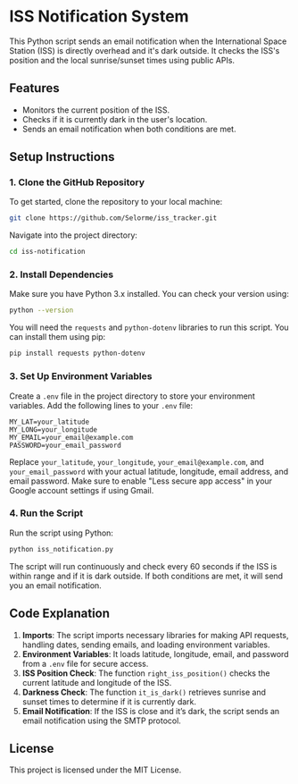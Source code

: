 # ISS Notification System

This Python script sends an email notification when the International Space Station (ISS) is directly overhead and it's dark outside. It checks the ISS's position and the local sunrise/sunset times using public APIs.

## Features

- Monitors the current position of the ISS.
- Checks if it is currently dark in the user's location.
- Sends an email notification when both conditions are met.

## Setup Instructions

### 1. Clone the GitHub Repository

To get started, clone the repository to your local machine:

```bash
git clone https://github.com/Selorme/iss_tracker.git
```

Navigate into the project directory:

```bash
cd iss-notification
```

### 2. Install Dependencies

Make sure you have Python 3.x installed. You can check your version using:

```bash
python --version
```

You will need the `requests` and `python-dotenv` libraries to run this script. You can install them using pip:

```bash
pip install requests python-dotenv
```

### 3. Set Up Environment Variables

Create a `.env` file in the project directory to store your environment variables. Add the following lines to your `.env` file:

```plaintext
MY_LAT=your_latitude
MY_LONG=your_longitude
MY_EMAIL=your_email@example.com
PASSWORD=your_email_password
```

Replace `your_latitude`, `your_longitude`, `your_email@example.com`, and `your_email_password` with your actual latitude, longitude, email address, and email password. Make sure to enable "Less secure app access" in your Google account settings if using Gmail.

### 4. Run the Script

Run the script using Python:

```bash
python iss_notification.py
```

The script will run continuously and check every 60 seconds if the ISS is within range and if it is dark outside. If both conditions are met, it will send you an email notification.

## Code Explanation

1. **Imports**: The script imports necessary libraries for making API requests, handling dates, sending emails, and loading environment variables.
2. **Environment Variables**: It loads latitude, longitude, email, and password from a `.env` file for secure access.
3. **ISS Position Check**: The function `right_iss_position()` checks the current latitude and longitude of the ISS.
4. **Darkness Check**: The function `it_is_dark()` retrieves sunrise and sunset times to determine if it is currently dark.
5. **Email Notification**: If the ISS is close and it’s dark, the script sends an email notification using the SMTP protocol.

## License

This project is licensed under the MIT License.